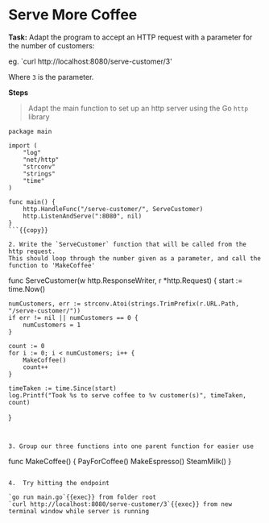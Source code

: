 # Serve More Coffee

**Task:** Adapt the program to accept an HTTP request with a parameter for the number of customers:

eg. `curl http://localhost:8080/serve-customer/3'

Where `3` is the parameter.

**Steps**

> Adapt the main function to set up an http server using the Go `http` library

```
package main

import (
	"log"
	"net/http"
	"strconv"
	"strings"
	"time"
)

func main() {
	http.HandleFunc("/serve-customer/", ServeCustomer)
	http.ListenAndServe(":8080", nil)
}
```{{copy}}

2. Write the `ServeCustomer` function that will be called from the http request.
This should loop through the number given as a parameter, and call the function to 'MakeCoffee'

```
func ServeCustomer(w http.ResponseWriter, r *http.Request) {
	start := time.Now()

	numCustomers, err := strconv.Atoi(strings.TrimPrefix(r.URL.Path, "/serve-customer/"))
	if err != nil || numCustomers == 0 {
		numCustomers = 1
	}

	count := 0
	for i := 0; i < numCustomers; i++ {
		MakeCoffee()
		count++
	}

	timeTaken := time.Since(start)
	log.Printf("Took %s to serve coffee to %v customer(s)", timeTaken, count)
}
```{{copy}}


3. Group our three functions into one parent function for easier use

```
func MakeCoffee() {
	PayForCoffee()
	MakeEspresso()
	SteamMilk()
}
``` {{{copy}}}

4.  Try hitting the endpoint

`go run main.go`{{exec}} from folder root
`curl http://localhost:8080/serve-customer/3`{{exec}} from new terminal window while server is running
